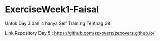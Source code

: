 # ExerciseWeek1-Faisal

Untuk Day 3 dan 4 hanya Self Training Tentnag Git.

Link Repository Day 5 : https://github.com/zexoverz/zexoverz.github.io/
